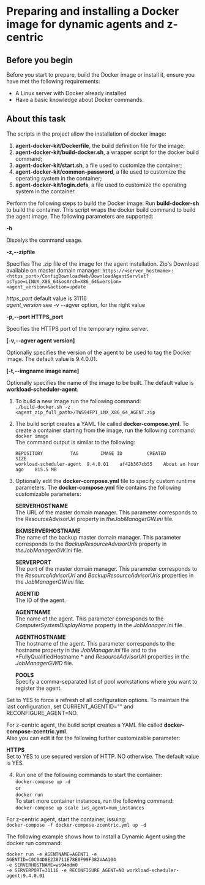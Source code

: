 # Preparing and installing a Docker image for dynamic agents and z-centric

## Before you begin
Before you start to prepare, build the Docker image or install it, ensure you have met the following requirements:
 - A Linux server with Docker already installed
 - Have a basic knowledge about Docker commands.

## About this task
The scripts in the project allow the installation of docker image:
 1. **agent-docker-kit/Dockerfile**, the build definition file for the image;
 2. **agent-docker-kit/build-docker.sh**, a wrapper script for the  docker build  command;
 3.  **agent-docker-kit/start.sh**, a file used to customize the container;
 4. **agent-docker-kit/common-password**, a file used to customize the operating system in the container;
 5. **agent-docker-kit/login.defs**, a file used to customize the operating system in the container.

Perform the following steps to build the Docker image:
Run **build-docker-sh** to build the container. This script wraps the docker build command to build the agent image. The following parameters are supported:

**-h**

Dispalys the command usage.

**-z,--zipfile**

Specifies The .zip file of the image for the agent installation. 
Zip's Download available on master domain manager: 
```https://<server_hostmame>:<https_port>/ConfigDownloadWeb/DownloadAgentServlet?osType=LINUX_X86_64&osArch=X86_64&version=<agent_version>&action=update```  

*https_port* default value is  31116   
*agent_version* see -v --agver option, for the right value


**-p,--port  HTTPS_port**

Specifies the HTTPS port of the temporary nginx server.

**\[-v,--agver  agent version\]**

Optionally specifies the version of the agent to be used to tag the Docker image. The default value is  9.4.0.01.

**\[-t,--imgname  image name\]**

Optionally specifies the name of the image to be built. The default value is  **workload-scheduler-agent**.

1. To build a new image run the following command:  
```./build-docker.sh -z <agent_zip_full_path>/TWS94FP1_LNX_X86_64_AGENT.zip```

2. The build script creates a YAML file called **docker-compose.yml**. To create a container starting from the image, run the following command:  
```docker image```  
The command output is similar to the following:  
	```
	REPOSITORY          TAG        IMAGE ID         CREATED            SIZE
	workload-scheduler-agent  9.4.0.01    af42b367cb55    About an hour ago    815.5 MB
	```
3. Optionally edit the **docker-compose.yml** file to specify custom runtime parameters.
The  **docker-compose.yml**  file contains the following customizable parameters:

	**SERVERHOSTNAME**  
The URL of the  master domain manager. This parameter corresponds to the  ResourceAdvisorUrl  property in *theJobManagerGW.ini*  file.

	**BKMSERVERHOSTNAME**  
The name of the  backup master domain manager. This parameter corresponds to the  *BackupResourceAdvisorUrls*  property in *theJobManagerGW.ini*  file.

	**SERVERPORT**  
The port of the  master domain manager. This parameter corresponds to the  *ResourceAdvisorUrl*  and  *BackupResourceAdvisorUrls* properties in the *JobManagerGW.ini* file.

	**AGENTID**  
The ID of the agent.

	**AGENTNAME**  
The name of the agent. This parameter corresponds to the  *ComputerSystemDisplayName*  property in the *JobManager.ini*  file.

	**AGENTHOSTNAME**  
The hostname of the agent. This parameter corresponds to the  hostname  property in the *JobManager.ini*  file and to the  *FullyQualifiedHostname * and *ResourceAdvisorUrl*  properties in the  *JobManagerGWID*  file.

	**POOLS**  
Specify a comma-separated list of pool workstations where you want to register the agent.

Set to  YES  to force a refresh of all configuration options. To maintain the last configuration, set CURRENT\_AGENTID="" and RECONFIGURE\_AGENT=NO.  

For z-centric agent, the build script creates a YAML file called **docker-compose-zcentric.yml**.   
Also you can edit it for the following further customizable parameter:

**HTTPS**  
Set to YES to use secured version of HTTP. NO otherwise. The default value is YES.


 4. Run one of the following commands to start the container:  
 ```docker-compose up -d```  
 or  
 ```docker run```  
 To start more container instances, run the following command:  
 ```docker-compose up scale iws_agent=num_instances```  

  For z-centric agent, start the container, issuing:  
  ```docker-compose -f docker-compose-zcentric.yml up -d```  
  
The following example shows how to install a Dynamic Agent using the docker run command:  
```
docker run -e AGENTNAME=AGENT1 -e AGENTID=C0C04D8E238711E78E0F99F382VAA104 
-e SERVERHOSTNAME=ws94mdm0 
-e SERVERPORT=31116 -e RECONFIGURE_AGENT=NO workload-scheduler-agent:9.4.0.01
```
